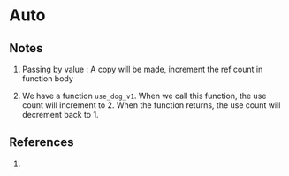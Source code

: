 # Auto

## Notes

1. Passing by value : A copy will be made, increment the ref count in function body

2. We have a function `use_dog_v1`. When we call this function, the use count will increment to 2. When the function returns, the use count will decrement back to 1. 

## References

1. 

